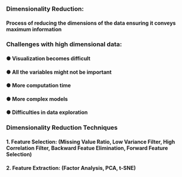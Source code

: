 ### Dimensionality Reduction:
#### Process of reducing the dimensions of the data ensuring it conveys maximum information

### Challenges with high dimensional data:
#### ● Visualization becomes difficult
#### ● All the variables might not be important
#### ● More computation time
#### ● More complex models
#### ● Difficulties in data exploration

### Dimensionality Reduction Techniques

#### 1. Feature Selection: (Missing Value Ratio, Low Variance Filter, High Correlation Filter, Backward Featue Elimination, Forward Feature Selection)
#### 2. Feature Extraction: (Factor Analysis, PCA, t-SNE)